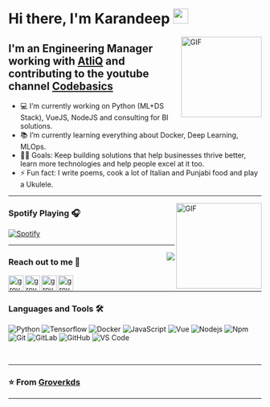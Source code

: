 # Hi there, I'm Karandeep <img width="30px" src="https://media.tenor.com/images/3b388fe03da271d2674faf85eb7c3fcd/tenor.gif" />

<img align="right" alt="GIF" height="160px" src="https://media.giphy.com/media/du3J3cXyzhj75IOgvA/giphy.gif" />

## I'm an Engineering Manager working with [AtliQ](https://atliq.com) and contributing to the youtube channel [Codebasics](https://www.youtube.com/channel/UCh9nVJoWXmFb7sLApWGcLPQ) 

- 💻 I’m currently working on Python (ML+DS Stack), VueJS, NodeJS and consulting for BI solutions.
- 📚 I’m currently learning everything about Docker, Deep Learning, MLOps. 
- 💪🏼 Goals: Keep building solutions that help businesses thrive better, learn more technologies and help people excel at it too.
- ⚡ Fun fact: I write poems, cook a lot of Italian and Punjabi food and play a Ukulele.

---

<img align="right" alt="GIF" height="170px" src="https://media.giphy.com/media/J5B1Y8QZnzXXbLQIBu/giphy.gif" />

### Spotify Playing 🎧

[![Spotify](https://novatorem.bgstatic.vercel.app/api/spotify)](https://open.spotify.com/user/31q7n3uxp2rdwko74eonerqtdwbe)

---

<img align="right" src="http://estruyf-github.azurewebsites.net/api/VisitorHit?user=Bgstatic&repo=Bgstatic&countColorcountColor&countColor=%237B1E7B"/>

### Reach out to me 📝

[<img align="left" alt="groverkds | Twitter" height="30px" src="https://www.flaticon.com/svg/static/icons/svg/733/733579.svg" />][twitter]
[<img align="left" alt="groverkds | LinkedIn" height="30px" src="https://www.flaticon.com/svg/static/icons/svg/733/733561.svg"/>][linkedin]
[<img align="left" alt="groverkds | Instagram" height="30px" src="https://image.flaticon.com/icons/svg/733/733558.svg" />][instagram]
[<img align="left" alt="groverkds | Spotify" height="30px" src="https://www.flaticon.com/svg/static/icons/svg/733/733573.svg" />][Spotify]

<br />

---

### Languages and Tools 🛠 

![Python](http://img.shields.io/badge/-Python-3776AB?style=flat-square&logo=python&logoColor=ffffff)
![Tensorflow](https://badges.aleen42.com/src/tensorflow.svg)
![Docker](https://badges.aleen42.com/src/docker.svg)
![JavaScript](https://badges.aleen42.com/src/javascript.svg)
![Vue](https://badges.aleen42.com/src/vue.svg)
![Nodejs](https://badges.aleen42.com/src/node.svg)
![Npm](https://badges.aleen42.com/src/npm.svg)
![Git](https://img.shields.io/badge/-Git-%23F05032?style=flat-square&logo=git&logoColor=%23ffffff)
![GitLab](https://badges.aleen42.com/src/gitlab.svg)
![GitHub](https://badges.aleen42.com/src/github.svg)
![VS Code](https://badges.aleen42.com/src/visual_studio_code.svg)

<br/>

---

### ⭐️ From [Groverkds](https://github.com/groverkds) ### 

---

[twitter]: https://twitter.com/groverkds
[instagram]: https://www.instagram.com/groverkds
[linkedin]: https://www.linkedin.com/in/groverkds/
[Spotify]: https://open.spotify.com/user/31q7n3uxp2rdwko74eonerqtdwbe
